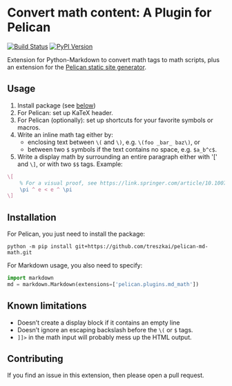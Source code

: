 # Convert math content: A Plugin for Pelican

[![Build Status](https://img.shields.io/github/workflow/status/pelican-plugins/md-math/build)](https://github.com/treszkai/pelican-md-math/actions) [![PyPI Version](https://img.shields.io/pypi/v/pelican-md-math)](https://pypi.org/project/pelican-md-math/)

Extension for Python-Markdown to convert math tags to math scripts, plus an extension for the [Pelican static site generator](https://github.com/getpelican/pelican).

Usage
-----

1. Install package (see [below](#Installation))
2. For Pelican: set up KaTeX header.
3. For Pelican (optionally): set up shortcuts for your favorite symbols or macros.
4. Write an inline math tag either by:
   - enclosing text between `\(` and `\)`, e.g. `\(foo _bar_ baz\)`, or
   - between two `$` symbols if the text contains no space, e.g. `$a_b^c$`.
5. Write a display math by surrounding an entire paragraph either with '\[' and `\]`, or with two `$$` tags. Example:

```latex
\[
    % For a visual proof, see https://link.springer.com/article/10.1007/s00283-018-9816-4
    \pi ^ e < e ^ \pi
\]
```


Installation
------------

For Pelican, you just need to install the package:

```
python -m pip install git+https://github.com/treszkai/pelican-md-math.git
```

For Markdown usage, you also need to specify:

```python
import markdown
md = markdown.Markdown(extensions=['pelican.plugins.md_math'])
```

Known limitations
-----------------

- Doesn’t create a display block if it contains an empty line
- Doesn’t ignore an escaping backslash before the `\(` or `$` tags.
- `]]>` in the math input will probably mess up the HTML output.


Contributing
------------

[Contributing to Pelican]: https://docs.getpelican.com/en/latest/contribute.html

If you find an issue in this extension, then please open a pull request.
